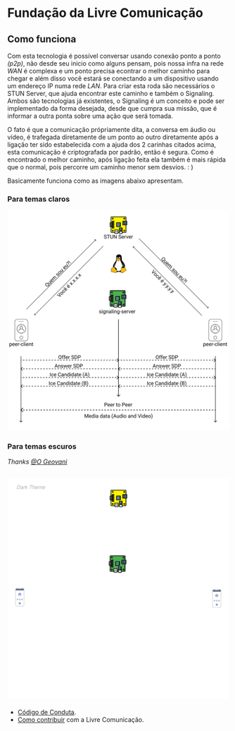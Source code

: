 # Fundação da Livre Comunicação


## Como funciona
Com esta tecnologia é possível conversar usando conexão ponto a ponto *(p2p)*, não desde seu inicio como alguns pensam, pois nossa infra na rede *WAN* é complexa e um ponto precisa econtrar o melhor caminho para chegar e além disso você estará se conectando a um dispositivo usando um endereço IP numa rede *LAN*. Para criar esta roda são necessários o STUN Server, que ajuda encontrar este caminho e também o Signaling. Ambos são tecnologias já existentes, o Signaling é um conceito e pode ser implementado da forma desejada, desde que cumpra sua missão, que é informar a outra ponta sobre uma ação que será tomada.

O fato é que a comunicação própriamente dita, a conversa em áudio ou vídeo, é trafegada diretamente de um ponto ao outro diretamente após a ligação ter sido estabelecida com a ajuda dos 2 carinhas citados acima, esta comunicação é criptografada por padrão, então é segura. Como é encontrado o melhor caminho, após ligação feita ela também é mais rápida que o normal, pois percorre um caminho menor sem desvios. : )

Basicamente funciona como as imagens abaixo apresentam. 
### Para temas claros

![Flow](apps/docs/samples/peer-client/src/assets/images/diagrams/flow.svg)


### Para temas escuros
*Thanks  [@O Geovani](https://github.com/geovanisouza92)*

![Flow](apps/docs/samples/peer-client/src/assets/images/diagrams/flow-dark.svg)
---


 - [Código de Conduta](CODE_OF_CONDUCT.md).
 - [Como contribuir](CONTRIBUTING.md) com a Livre Comunicação.

